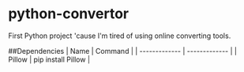 # python-convertor
First Python project 'cause I'm tired of using online converting tools.

##Dependencies
| Name  | Command |
| ------------- | ------------- |
| Pillow  | pip install Pillow  |
